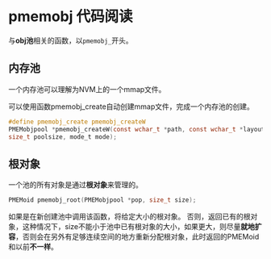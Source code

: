 # pmemobj 代码阅读

与**obj池**相关的函数，以`pmemobj_`开头。

## 内存池

一个内存池可以理解为NVM上的一个mmap文件。

可以使用函数pmemobj_create自动创建mmap文件，完成一个内存池的创建。

```c
#define pmemobj_create pmemobj_createW
PMEMobjpool *pmemobj_createW(const wchar_t *path, const wchar_t *layout,
size_t poolsize, mode_t mode);
```

## 根对象

一个池的所有对象是通过**根对象**来管理的。

```c
PMEMoid pmemobj_root(PMEMobjpool *pop, size_t size);
```

如果是在新创建池中调用该函数，将给定大小的根对象。
否则，返回已有的根对象，这种情况下，size不能小于池中已有根对象的大小，如果更大，则尽量**就地扩容**，否则会在另外有足够连续空间的地方重新分配根对象，此时返回的PMEMoid和以前**不一样**。

